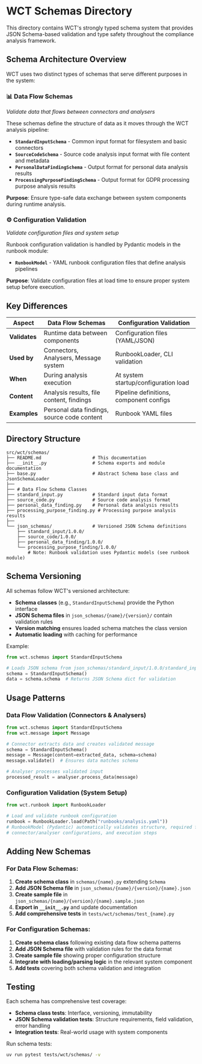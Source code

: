 # WCT Schemas Directory

This directory contains WCT's strongly typed schema system that provides JSON Schema-based validation and type safety throughout the compliance analysis framework.

## Schema Architecture Overview

WCT uses two distinct types of schemas that serve different purposes in the system:

### 📊 **Data Flow Schemas**
*Validate data that flows between connectors and analysers*

These schemas define the structure of data as it moves through the WCT analysis pipeline:

- **`StandardInputSchema`** - Common input format for filesystem and basic connectors
- **`SourceCodeSchema`** - Source code analysis input format with file content and metadata
- **`PersonalDataFindingSchema`** - Output format for personal data analysis results
- **`ProcessingPurposeFindingSchema`** - Output format for GDPR processing purpose analysis results

**Purpose**: Ensure type-safe data exchange between system components during runtime analysis.

### ⚙️ **Configuration Validation**
*Validate configuration files and system setup*

Runbook configuration validation is handled by Pydantic models in the runbook module:

- **`RunbookModel`** - YAML runbook configuration files that define analysis pipelines

**Purpose**: Validate configuration files at load time to ensure proper system setup before execution.

## Key Differences

| Aspect | Data Flow Schemas | Configuration Validation |
|--------|-------------------|-------------------------|
| **Validates** | Runtime data between components | Configuration files (YAML/JSON) |
| **Used by** | Connectors, Analysers, Message system | RunbookLoader, CLI validation |
| **When** | During analysis execution | At system startup/configuration load |
| **Content** | Analysis results, file content, findings | Pipeline definitions, component configs |
| **Examples** | Personal data findings, source code content | Runbook YAML files |

## Directory Structure

```
src/wct/schemas/
├── README.md                   # This documentation
├── __init__.py                 # Schema exports and module documentation
├── base.py                     # Abstract Schema base class and JsonSchemaLoader
├──
├── # Data Flow Schema Classes
├── standard_input.py           # Standard input data format
├── source_code.py              # Source code analysis format
├── personal_data_finding.py    # Personal data analysis results
├── processing_purpose_finding.py # Processing purpose analysis results
├──
└── json_schemas/               # Versioned JSON Schema definitions
    ├── standard_input/1.0.0/
    ├── source_code/1.0.0/
    ├── personal_data_finding/1.0.0/
    └── processing_purpose_finding/1.0.0/
        # Note: Runbook validation uses Pydantic models (see runbook module)
```

## Schema Versioning

All schemas follow WCT's versioned architecture:

- **Schema classes** (e.g., `StandardInputSchema`) provide the Python interface
- **JSON Schema files** in `json_schemas/{name}/{version}/` contain validation rules
- **Version matching** ensures loaded schema matches the class version
- **Automatic loading** with caching for performance

Example:
```python
from wct.schemas import StandardInputSchema

# Loads JSON schema from json_schemas/standard_input/1.0.0/standard_input.json
schema = StandardInputSchema()
data = schema.schema  # Returns JSON Schema dict for validation
```

## Usage Patterns

### Data Flow Validation (Connectors & Analysers)

```python
from wct.schemas import StandardInputSchema
from wct.message import Message

# Connector extracts data and creates validated message
schema = StandardInputSchema()
message = Message(content=extracted_data, schema=schema)
message.validate()  # Ensures data matches schema

# Analyser processes validated input
processed_result = analyser.process_data(message)
```

### Configuration Validation (System Setup)

```python
from wct.runbook import RunbookLoader

# Load and validate runbook configuration
runbook = RunbookLoader.load(Path("runbooks/analysis.yaml"))
# RunbookModel (Pydantic) automatically validates structure, required fields,
# connector/analyser configurations, and execution steps
```

## Adding New Schemas

### For Data Flow Schemas:

1. **Create schema class** in `schemas/{name}.py` extending `Schema`
2. **Add JSON Schema file** in `json_schemas/{name}/{version}/{name}.json`
3. **Create sample file** in `json_schemas/{name}/{version}/{name}.sample.json`
4. **Export in `__init__.py`** and update documentation
5. **Add comprehensive tests** in `tests/wct/schemas/test_{name}.py`

### For Configuration Schemas:

1. **Create schema class** following existing data flow schema patterns
2. **Add JSON Schema file** with validation rules for the data format
3. **Create sample file** showing proper configuration structure
4. **Integrate with loading/parsing logic** in the relevant system component
5. **Add tests** covering both schema validation and integration

## Testing

Each schema has comprehensive test coverage:

- **Schema class tests**: Interface, versioning, immutability
- **JSON Schema validation tests**: Structure requirements, field validation, error handling
- **Integration tests**: Real-world usage with system components

Run schema tests:
```bash
uv run pytest tests/wct/schemas/ -v
```

